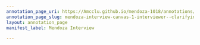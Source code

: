 ```yaml
---
annotation_page_uri: https://Amcclu.github.io/mendoza-1018/annotations/mendoza-interview-canvas-1-interviewer--clarifying.json
annotation_page_slug: mendoza-interview-canvas-1-interviewer--clarifying
layout: annotation_page
manifest_label: Mendoza Interview

---
```

